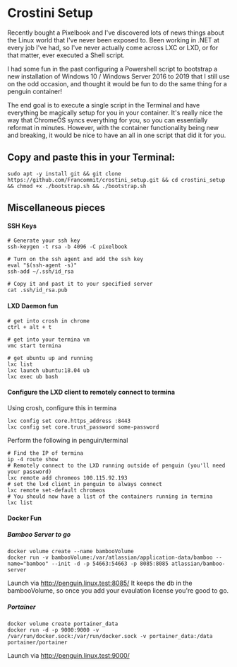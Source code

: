 # Crostini Setup

Recently bought a Pixelbook and I've discovered lots of news things about the Linux world that I've never been exposed to. Been working in .NET at every job I've had, so I've never actually come across LXC or LXD, or for that matter, ever executed a Shell script. 

I had some fun in the past configuring a Powershell script to bootstrap a new installation of Windows 10 / Windows Server 2016 to 2019 that I still use on the odd occasion, and thought it would be fun to do the same thing for a penguin container!

The end goal is to execute a single script in the Terminal and have everything be magically setup for you in your container. It's really nice the way that ChromeOS syncs everything for you, so you can essentially reformat in minutes. However, with the container functionality being new and breaking, it would be nice to have an all in one script that did it for you.


## Copy and paste this in your Terminal:
```
sudo apt -y install git && git clone https://github.com/Francommit/crostini_setup.git && cd crostini_setup && chmod +x ./bootstrap.sh && ./bootstrap.sh
```

## Miscellaneous pieces

#### SSH Keys
```
# Generate your ssh key
ssh-keygen -t rsa -b 4096 -C pixelbook

# Turn on the ssh agent and add the ssh key
eval "$(ssh-agent -s)"
ssh-add ~/.ssh/id_rsa

# Copy it and past it to your specified server
cat .ssh/id_rsa.pub
```

#### LXD Daemon fun
````
# get into crosh in chrome
ctrl + alt + t

# get into your termina vm
vmc start termina

# get ubuntu up and running
lxc list
lxc launch ubuntu:18.04 ub
lxc exec ub bash
````

#### Configure the LXD client to remotely connect to termina
Using crosh, configure this in termina
````
lxc config set core.https_address :8443
lxc config set core.trust_password some-password
````

Perform the following in penguin/terminal
````
# Find the IP of termina
ip -4 route show
# Remotely connect to the LXD running outside of penguin (you'll need your password)
lxc remote add chromeos 100.115.92.193
# set the lxd client in penguin to always connect
lxc remote set-default chromeos 
# You should now have a list of the containers running in termina
lxc list
````

#### Docker Fun

##### Bamboo Server to go
```
docker volume create --name bambooVolume
docker run -v bambooVolume:/var/atlassian/application-data/bamboo --name="bamboo" --init -d -p 54663:54663 -p 8085:8085 atlassian/bamboo-server
```
Launch via http://penguin.linux.test:8085/
It keeps the db in the bambooVolume, so once you add your evaulation license you're good to go.


##### Portainer
```
docker volume create portainer_data
docker run -d -p 9000:9000 -v /var/run/docker.sock:/var/run/docker.sock -v portainer_data:/data portainer/portainer
```
Launch via http://penguin.linux.test:9000/
